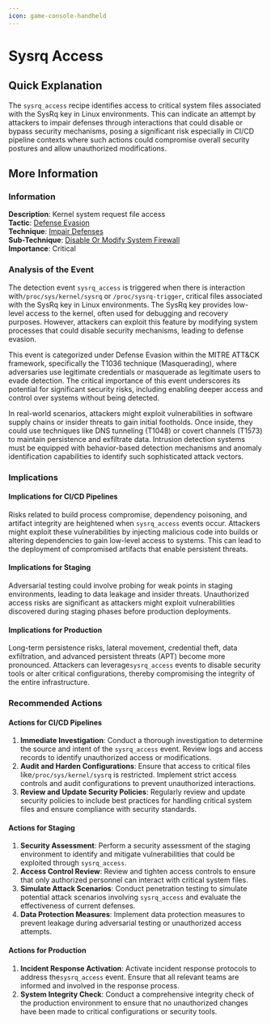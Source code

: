 ```yaml
---
icon: game-console-handheld
---
```


# Sysrq Access

## Quick Explanation

The `sysrq_access` recipe identifies access to critical system files associated with the SysRq key in Linux environments. This can indicate an attempt by attackers to impair defenses through interactions that could disable or bypass security mechanisms, posing a significant risk especially in CI/CD pipeline contexts where such actions could compromise overall security postures and allow unauthorized modifications.

## More Information

### Information

**Description**: Kernel system request file access  
**Tactic**: [Defense Evasion](https://jibril.garnet.ai/mitre/mitre/ta0005)  
**Technique**: [Impair Defenses](https://jibril.garnet.ai/mitre/mitre/ta0005/t1562)  
**Sub-Technique**: [Disable Or Modify System Firewall](https://jibril.garnet.ai/mitre/mitre/ta0005/t1562/t1562.004)  
**Importance**: Critical

### Analysis of the Event

The detection event `sysrq_access` is triggered when there is interaction with`/proc/sys/kernel/sysrq` or `/proc/sysrq-trigger`, critical files associated with the SysRq key in Linux environments. The SysRq key provides low-level access to the kernel, often used for debugging and recovery purposes. However, attackers can exploit this feature by modifying system processes that could disable security mechanisms, leading to defense evasion.

This event is categorized under Defense Evasion within the MITRE ATT\&CK framework, specifically the T1036 technique (Masquerading), where adversaries use legitimate credentials or masquerade as legitimate users to evade detection. The critical importance of this event underscores its potential for significant security risks, including enabling deeper access and control over systems without being detected.

In real-world scenarios, attackers might exploit vulnerabilities in software supply chains or insider threats to gain initial footholds. Once inside, they could use techniques like DNS tunneling (T1048) or covert channels (T1573) to maintain persistence and exfiltrate data. Intrusion detection systems must be equipped with behavior-based detection mechanisms and anomaly identification capabilities to identify such sophisticated attack vectors.

### Implications

#### Implications for CI/CD Pipelines

Risks related to build process compromise, dependency poisoning, and artifact integrity are heightened when `sysrq_access` events occur. Attackers might exploit these vulnerabilities by injecting malicious code into builds or altering dependencies to gain low-level access to systems. This can lead to the deployment of compromised artifacts that enable persistent threats.

#### Implications for Staging

Adversarial testing could involve probing for weak points in staging environments, leading to data leakage and insider threats. Unauthorized access risks are significant as attackers might exploit vulnerabilities discovered during staging phases before production deployments.

#### Implications for Production

Long-term persistence risks, lateral movement, credential theft, data exfiltration, and advanced persistent threats (APT) become more pronounced. Attackers can leverage`sysrq_access` events to disable security tools or alter critical configurations, thereby compromising the integrity of the entire infrastructure.

### Recommended Actions

#### Actions for CI/CD Pipelines

1. **Immediate Investigation**: Conduct a thorough investigation to determine the source and intent of the `sysrq_access` event. Review logs and access records to identify unauthorized access or modifications.
2. **Audit and Harden Configurations**: Ensure that access to critical files like`/proc/sys/kernel/sysrq` is restricted. Implement strict access controls and audit configurations to prevent unauthorized interactions.
3. **Review and Update Security Policies**: Regularly review and update security policies to include best practices for handling critical system files and ensure compliance with security standards.

#### Actions for Staging

1. **Security Assessment**: Perform a security assessment of the staging environment to identify and mitigate vulnerabilities that could be exploited through `sysrq_access`.
2. **Access Control Review**: Review and tighten access controls to ensure that only authorized personnel can interact with critical system files.
3. **Simulate Attack Scenarios**: Conduct penetration testing to simulate potential attack scenarios involving `sysrq_access` and evaluate the effectiveness of current defenses.
4. **Data Protection Measures**: Implement data protection measures to prevent leakage during adversarial testing or unauthorized access attempts.

#### Actions for Production

1. **Incident Response Activation**: Activate incident response protocols to address the`sysrq_access` event. Ensure that all relevant teams are informed and involved in the response process.
2. **System Integrity Check**: Conduct a comprehensive integrity check of the production environment to ensure that no unauthorized changes have been made to critical configurations or security tools.

